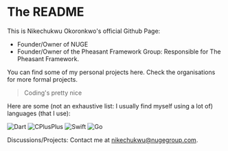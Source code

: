 # The README
This is Nikechukwu Okoronkwo's official Github Page:
- Founder/Owner of NUGE
- Founder/Owner of the Pheasant Framework Group: Responsible for The Pheasant Framework.

You can find some of my personal projects here. Check the organisations for more formal projects.

> Coding's pretty nice

Here are some (not an exhaustive list: I usually find myself using a lot of) languages (that I use):

![Dart](https://img.shields.io/badge/Dart-0175C2.svg?style=for-the-badge&logo=Dart&logoColor=white)
![CPlusPlus](https://img.shields.io/badge/C++-00599C.svg?style=for-the-badge&logo=C++&logoColor=white)
![Swift](https://img.shields.io/badge/Swift-F05138.svg?style=for-the-badge&logo=Swift&logoColor=white)
![Go](https://img.shields.io/badge/Go-00ADD8.svg?style=for-the-badge&logo=Go&logoColor=white)

<!-- I have used many languages, but my favourites have to be **C++** and **Dart**.
I have also worked on many fields, including but not limited to Web Development, Low-Level Systems Programming (as well as CLI Interfaces), Mobile Development (Flutter and iOS) as well as Embedded Systems. -->

Discussions/Projects: Contact me at nikechukwu@nugegroup.com.

<!---
nikeokoronkwo/nikeokoronkwo is a ✨ special ✨ repository because its `README.md` (this file) appears on your GitHub profile.
You can click the Preview link to take a look at your changes.
--->
